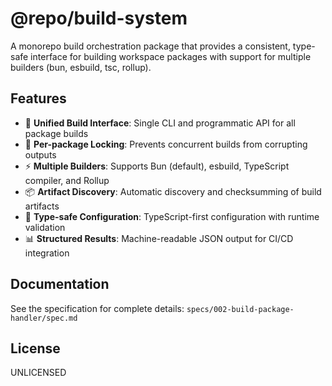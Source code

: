# @repo/build-system

A monorepo build orchestration package that provides a consistent, type-safe interface for building workspace packages with support for multiple builders (bun, esbuild, tsc, rollup).

## Features

- 🚀 **Unified Build Interface**: Single CLI and programmatic API for all package builds
- 🔐 **Per-package Locking**: Prevents concurrent builds from corrupting outputs
- ⚡ **Multiple Builders**: Supports Bun (default), esbuild, TypeScript compiler, and Rollup
- 📦 **Artifact Discovery**: Automatic discovery and checksumming of build artifacts
- 🎯 **Type-safe Configuration**: TypeScript-first configuration with runtime validation
- 📊 **Structured Results**: Machine-readable JSON output for CI/CD integration

## Documentation

See the specification for complete details: `specs/002-build-package-handler/spec.md`

## License

UNLICENSED
